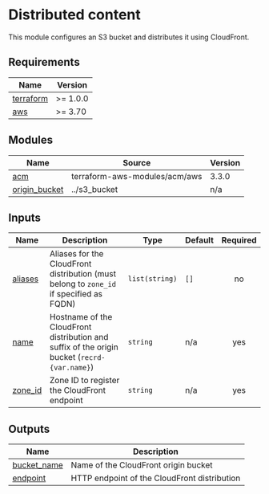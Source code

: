 <!--
To update docs, run:
  docker run --rm --volume "$(pwd):/terraform-docs" -u $(id -u) quay.io/terraform-docs/terraform-docs:0.16.0 /terraform-docs
-->
# Distributed content

This module configures an S3 bucket and distributes it using CloudFront.

<!-- BEGIN_TF_DOCS -->
## Requirements

| Name | Version |
|------|---------|
| <a name="requirement_terraform"></a> [terraform](#requirement\_terraform) | >= 1.0.0 |
| <a name="requirement_aws"></a> [aws](#requirement\_aws) | >= 3.70 |

## Modules

| Name | Source | Version |
|------|--------|---------|
| <a name="module_acm"></a> [acm](#module\_acm) | terraform-aws-modules/acm/aws | 3.3.0 |
| <a name="module_origin_bucket"></a> [origin\_bucket](#module\_origin\_bucket) | ../s3_bucket | n/a |

## Inputs

| Name | Description | Type | Default | Required |
|------|-------------|------|---------|:--------:|
| <a name="input_aliases"></a> [aliases](#input\_aliases) | Aliases for the CloudFront distribution (must belong to `zone_id` if specified as FQDN) | `list(string)` | `[]` | no |
| <a name="input_name"></a> [name](#input\_name) | Hostname of the CloudFront distribution and suffix of the origin bucket (`recrd-{var.name}`) | `string` | n/a | yes |
| <a name="input_zone_id"></a> [zone\_id](#input\_zone\_id) | Zone ID to register the CloudFront endpoint | `string` | n/a | yes |

## Outputs

| Name | Description |
|------|-------------|
| <a name="output_bucket_name"></a> [bucket\_name](#output\_bucket\_name) | Name of the CloudFront origin bucket |
| <a name="output_endpoint"></a> [endpoint](#output\_endpoint) | HTTP endpoint of the CloudFront distribution |
<!-- END_TF_DOCS -->
